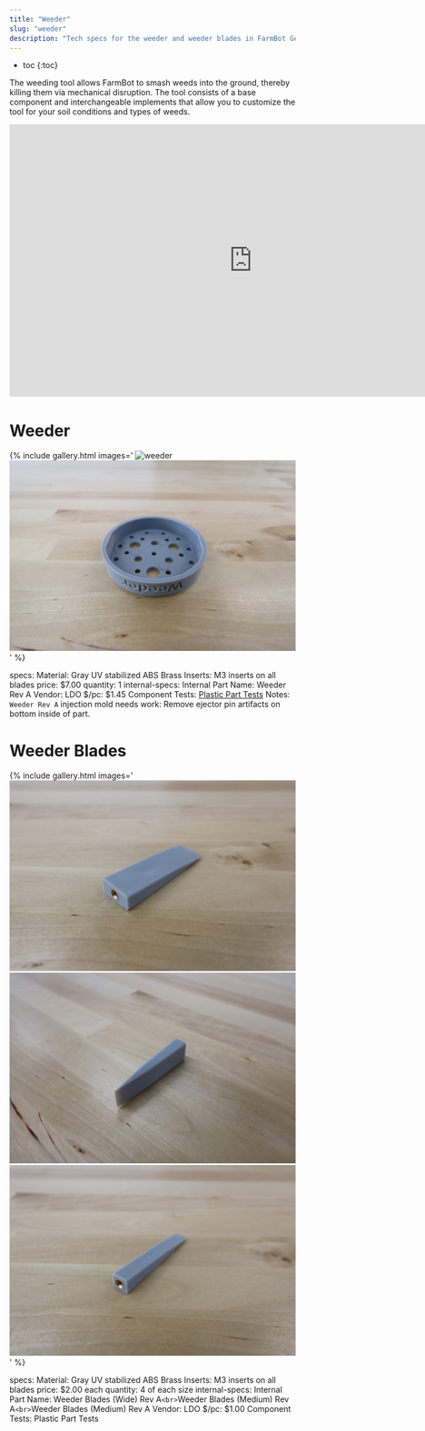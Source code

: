 ```yaml
---
title: "Weeder"
slug: "weeder"
description: "Tech specs for the weeder and weeder blades in FarmBot Genesis. Visit [our shop](http://shop.farm.bot) to purchase parts."
---
```


* toc
{:toc}

The weeding tool allows FarmBot to smash weeds into the ground, thereby killing them via mechanical disruption. The tool consists of a base component and interchangeable implements that allow you to customize the tool for your soil conditions and types of weeds.

<iframe width="854" height="480" src="https://www.youtube.com/embed/NsEdALh3ZYY" frameborder="0" allow="accelerometer; autoplay; clipboard-write; encrypted-media; gyroscope; picture-in-picture" allowfullscreen></iframe>

# Weeder

{% include gallery.html images='
![weeder](_images/weeder_1.jpg)
![weeder](_images/weeder_2.jpg)
' %}

specs:
  Material: Gray UV stabilized ABS
  Brass Inserts: M3 inserts on all blades
  price: $7.00
  quantity: 1
internal-specs:
  Internal Part Name: Weeder Rev A
  Vendor: LDO
  $/pc: $1.45
  Component Tests: [Plastic Part Tests](../plastic-parts.md#component-tests)
  Notes: `Weeder Rev A` injection mold needs work: Remove ejector pin artifacts on bottom inside of part.

# Weeder Blades

{% include gallery.html images='
![wide weeder blade](_images/wide_weeder_blade.jpg)
![medium weeder blade](_images/medium_weeder_blade.jpg)
![narrow weeder blade](_images/narrow_weeder_blade.jpg)
' %}

specs:
  Material: Gray UV stabilized ABS
  Brass Inserts: M3 inserts on all blades
  price: $2.00 each
  quantity: 4 of each size
internal-specs:
  Internal Part Name: Weeder Blades (Wide) Rev A`<br>`Weeder Blades (Medium) Rev A`<br>`Weeder Blades (Medium) Rev A
  Vendor: LDO
  $/pc: $1.00
  Component Tests: Plastic Part Tests
